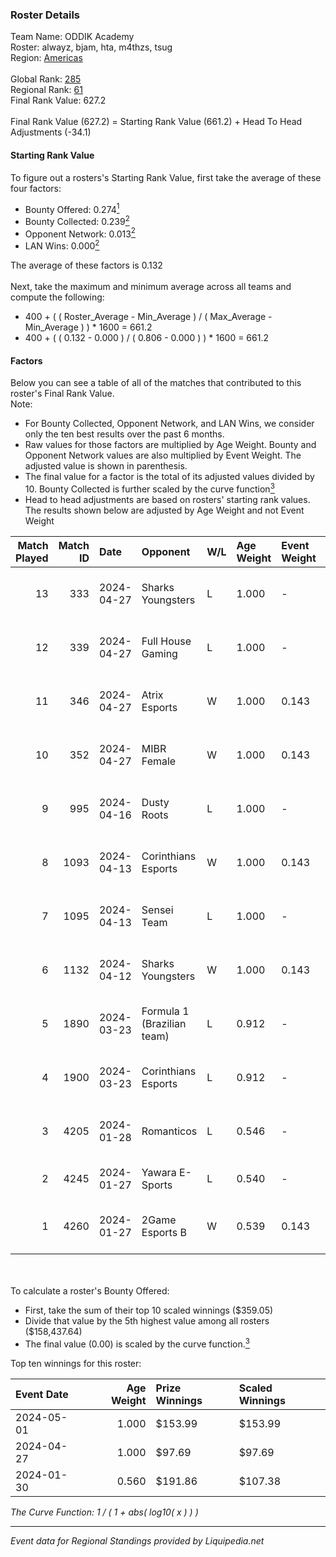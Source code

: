 ### Roster Details<br />
Team Name: ODDIK Academy<br />
Roster: alwayz, bjam, hta, m4thzs, tsug<br />
Region: [Americas]( ../standings_americas.md)<br />
<br />
Global Rank: [285](../standings_global.md)<br />
Regional Rank: [61]( ../standings_americas.md)<br />
Final Rank Value:  627.2<br />
<br />
Final Rank Value (627.2) = Starting Rank Value (661.2) + Head To Head Adjustments (-34.1)<br />

#### Starting Rank Value<br />
To figure out a rosters's Starting Rank Value, first take the average of these four factors:<br />
- Bounty Offered: 0.274[<sup>1</sup>](#table2)
- Bounty Collected: 0.239[<sup>2</sup>](#table1)
- Opponent Network: 0.013[<sup>2</sup>](#table1)
- LAN Wins: 0.000[<sup>2</sup>](#table1)

The average of these factors is 0.132<br />
<br />
Next, take the maximum and minimum average across all teams and compute the following:<br />
- 400 + ( ( Roster_Average - Min_Average ) / ( Max_Average - Min_Average ) ) * 1600 = 661.2
- 400 + ( ( 0.132 - 0.000 ) / ( 0.806 - 0.000 ) ) * 1600 = 661.2


#### Factors<br />
Below you can see a table of all of the matches that contributed to this roster's Final Rank Value.<br />
Note:<br />

- For Bounty Collected, Opponent Network, and LAN Wins, we consider only the ten best results over the past 6 months.
- Raw values for those factors are multiplied by Age Weight. Bounty and Opponent Network values are also multiplied by Event Weight. The adjusted value is shown in parenthesis.
- The final value for a factor is the total of its adjusted values divided by 10. Bounty Collected is further scaled by the curve function[<sup>3</sup>](#curveFunction)
- Head to head adjustments are based on rosters' starting rank values. The results shown below are adjusted by Age Weight and not Event Weight
<span id="table1"></span><br />


| Match Played | Match ID | Date       | Opponent                   | W/L | Age Weight | Event Weight | Bounty Collected | Opponent Network | LAN Wins      | H2H Adj. | Roster                                |
| -: | -: | :- | :- | :- | :- | :- | :- | :- | :- | -: | :- |
|           13 |      333 | 2024-04-27 | Sharks Youngsters          | L   | 1.000      | -            | -                | -                | -             |   -16.37 | alwayz, bjam, hta, m4thzs, tsug       |
|           12 |      339 | 2024-04-27 | Full House Gaming          | L   | 1.000      | -            | -                | -                | -             |   -15.45 | alwayz, bjam, hta, m4thzs, tsug       |
|           11 |      346 | 2024-04-27 | Atrix Esports              | W   | 1.000      | 0.143        | 0.010 (0.001)    | 0.165 (0.024)    | false (0.000) |    16.99 | alwayz, bjam, hta, m4thzs, tsug       |
|           10 |      352 | 2024-04-27 | MIBR Female                | W   | 1.000      | 0.143        | 0.027 (0.004)    | 0.199 (0.028)    | false (0.000) |    19.22 | alwayz, bjam, hta, m4thzs, tsug       |
|            9 |      995 | 2024-04-16 | Dusty Roots                | L   | 1.000      | -            | -                | -                | -             |   -14.86 | alwayz, bjam, hta, m4thzs, tsug       |
|            8 |     1093 | 2024-04-13 | Corinthians Esports        | W   | 1.000      | 0.143        | 0.005 (0.001)    | 0.346 (0.049)    | false (0.000) |    17.11 | alwayz, bjam, hta, m4thzs, tsug       |
|            7 |     1095 | 2024-04-13 | Sensei Team                | L   | 1.000      | -            | -                | -                | -             |   -11.72 | alwayz, bjam, hta, m4thzs, tsug       |
|            6 |     1132 | 2024-04-12 | Sharks Youngsters          | W   | 1.000      | 0.143        | 0.004 (0.001)    | 0.211 (0.030)    | false (0.000) |    15.68 | alwayz, bjam, hta, m4thzs, tsug       |
|            5 |     1890 | 2024-03-23 | Formula 1 (Brazilian team) | L   | 0.912      | -            | -                | -                | -             |   -19.58 | alwayz, bjam, hta, m4thzs, tsug       |
|            4 |     1900 | 2024-03-23 | Corinthians Esports        | L   | 0.912      | -            | -                | -                | -             |   -13.53 | alwayz, bjam, hta, m4thzs, tsug       |
|            3 |     4205 | 2024-01-28 | Romanticos                 | L   | 0.546      | -            | -                | -                | -             |    -7.88 | Lukita, ronazik, Skr, Tatu, will1ZERA |
|            2 |     4245 | 2024-01-27 | Yawara E-Sports            | L   | 0.540      | -            | -                | -                | -             |    -6.83 | j0w, lash, PremiuM, ritz, stAx        |
|            1 |     4260 | 2024-01-27 | 2Game Esports B            | W   | 0.539      | 0.143        | 0.000 (0.000)    | 0.000 (0.000)    | false (0.000) |     3.11 | alwayz, bjam, gaard, hta, tsug        |

<br />
<span id="table2"></span><br />
To calculate a roster's Bounty Offered:<br />

- First, take the sum of their top 10 scaled winnings ($359.05)
- Divide that value by the 5th highest value among all rosters ($158,437.64)
- The final value (0.00) is scaled by the curve function.[<sup>3</sup>](#curveFunction)

Top ten winnings for this roster:<br />

| Event Date | Age Weight | Prize Winnings | Scaled Winnings |
| :- | -: | :- | :- |
| 2024-05-01 |      1.000 | $153.99        | $153.99         |
| 2024-04-27 |      1.000 | $97.69         | $97.69          |
| 2024-01-30 |      0.560 | $191.86        | $107.38         |


<span id="curveFunction"></span>_The Curve Function: 1 / ( 1 + abs( log10( x ) ) )_<br />

---
_Event data for Regional Standings provided by Liquipedia.net_<br />
